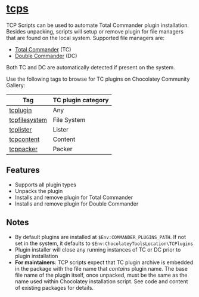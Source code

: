 # [tcps](https://chocolatey.org/packages/tcps)

TCP Scripts can be used to automate Total Commander plugin installation. Besides unpacking, scripts will setup or remove plugin for file managers that are found on the local system. Supported file managers are:
- [Total Commander](https://chocolatey.org/packages/totalcmd) (TC) 
- [Double Commander](https://chocolatey.org/packages/doublecmd) (DC)

Both TC and DC are automatically detected if present on the system.

Use the following tags to browse for TC plugins on Chocolatey Community Gallery:

|                                  Tag                                   | TC plugin category |
| ---------------------------------------------------------------------- | ------------------ |
| [tcplugin](https://chocolatey.org/packages?q=tag%3Atcplugin)           | Any                |
| [tcpfilesystem](https://chocolatey.org/packages?q=tag%3Atcpfilesystem) | File System        |
| [tcplister](https://chocolatey.org/packages?q=tag%3Atcplister)         | Lister             |
| [tcpcontent](https://chocolatey.org/packages?q=tag%3Atcpcontent)       | Content            |
| [tcppacker](https://chocolatey.org/packages?q=tag%3Atcppacker)         | Packer             |

## Features

- Supports all plugin types
- Unpacks the plugin
- Installs and remove plugin for Total Commander
- Installs and remove plugin for Double Commander

## Notes

- By default plugins are installed at `$Env:COMMANDER_PLUGINS_PATH`. If not set in the system, it defaults to `$Env:ChocolateyToolsLocation\TCPlugins`
- Plugin installer will close any running instances of TC or DC prior to plugin installation
- **For maintainers**: TCP scripts expect that TC plugin archive is embedded in the package with the file name that *contains* plugin name. The base file name of the plugin itself, once unpacked, must be the same as the name used within Chocolatey installation script. See code and content of existing packages for details.
